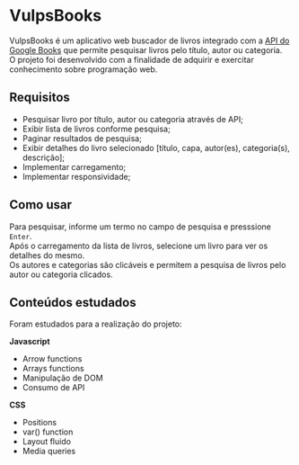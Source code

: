 # VulpsBooks
VulpsBooks é um aplicativo web buscador de livros integrado com a [API do Google Books](https://developers.google.com/books/docs/overview) que permite pesquisar livros pelo título, autor ou categoria.  
O projeto foi desenvolvido com a finalidade de adquirir e exercitar conhecimento sobre programação web.

## Requisitos
- Pesquisar livro por título, autor ou categoria através de API;
- Exibir lista de livros conforme pesquisa;
- Paginar resultados de pesquisa;
- Exibir detalhes do livro selecionado [título, capa, autor(es), categoria(s), descrição];
- Implementar carregamento;
- Implementar responsividade;

## Como usar
Para pesquisar, informe um termo no campo de pesquisa e presssione `Enter`.  
Após o carregamento da lista de livros, selecione um livro para ver os detalhes do mesmo.  
Os autores e categorias são clicáveis e permitem a pesquisa de livros pelo autor ou categoria clicados.

## Conteúdos estudados
Foram estudados para a realização do projeto:

**Javascript**  
- Arrow functions
- Arrays functions
- Manipulação de DOM
- Consumo de API

**CSS** 
- Positions
- var() function
- Layout fluido
- Media queries